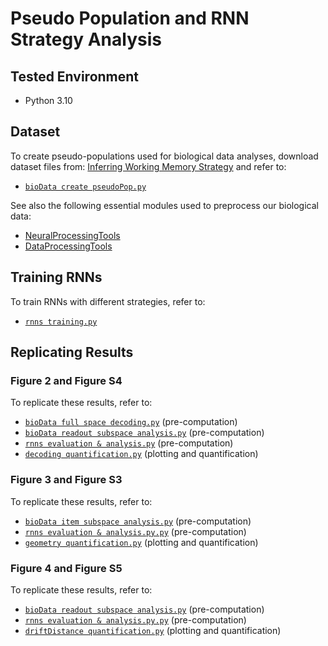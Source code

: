 # Pseudo Population and RNN Strategy Analysis

## Tested Environment
- Python 3.10

## Dataset
To create pseudo-populations used for biological data analyses, download dataset files from:
[Inferring Working Memory Strategy](https://figshare.com/projects/Inferring_Working_Memory_Strategy/239771) and refer to:
- [`bioData create pseudoPop.py`](main/bioData_create_pseudoPop.py)

See also the following essential modules used to preprocess our biological data:
- [NeuralProcessingTools](https://github.com/grero/NeuralProcessingTools)
- [DataProcessingTools](https://github.com/grero/DataProcessingTools)

## Training RNNs
To train RNNs with different strategies, refer to:
- [`rnns training.py`](main/rnns_training.py)

## Replicating Results
### Figure 2 and Figure S4
To replicate these results, refer to:
- [`bioData full space decoding.py`](main/bioData_full_space_decoding.py) (pre-computation)
- [`bioData readout subspace analysis.py`](main/bioData_readout_subspace_analysis.py) (pre-computation)
- [`rnns evaluation & analysis.py`](main/rnns_evaluation_&_analysis.py) (pre-computation)
- [`decoding quantification.py`](main/decoding_quantification.py) (plotting and quantification)

### Figure 3 and Figure S3
To replicate these results, refer to:
- [`bioData item subspace analysis.py`](main/bioData_item_subspace_analysis.py) (pre-computation)
- [`rnns evaluation & analysis.py.py`](main/rnns_evaluation_&_analysis.py) (pre-computation)
- [`geometry quantification.py`](main/geometry_quantification.py) (plotting and quantification)

### Figure 4 and Figure S5
To replicate these results, refer to:
- [`bioData readout subspace analysis.py`](main/bioData_readout_subspace_analysis.py) (pre-computation)
- [`rnns evaluation & analysis.py.py`](main/rnns_evaluation_&_analysis.py) (pre-computation)
- [`driftDistance quantification.py`](main/driftDistance_quantification.py) (plotting and quantification)

